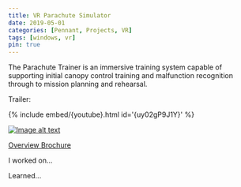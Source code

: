 ```yaml
---
title: VR Parachute Simulator
date: 2019-05-01
categories: [Pennant, Projects, VR]
tags: [windows, vr]
pin: true
---
```


The Parachute Trainer is an immersive training system capable of supporting initial canopy control training and malfunction recognition through to mission planning and rehearsal.

Trailer:

{% include embed/{youtube}.html id='{uy02gP9J1Y}' %}

[![Image alt text](https://img.youtube.com/vi/Yuy02gP9J1Y/0.jpg)](https://www.youtube.com/watch?v=Yuy02gP9J1Y)


[Overview Brochure](https://www.pennantplc.com/wp-content/uploads/2023/09/Parachute_Trainer_2023.pdf)

I worked on...

Learned...

